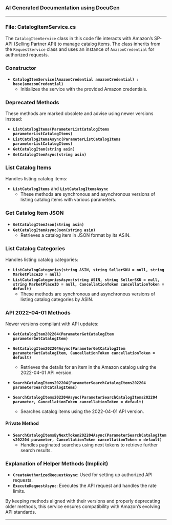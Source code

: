 ### AI Generated Documentation using DocuGen
----
### File: CatalogItemService.cs
The `CatalogItemService` class in this code file interacts with Amazon’s SP-API (Selling Partner API) to manage catalog items. The class inherits from the `RequestService` class and uses an instance of `AmazonCredential` for authorized requests.

### Constructor
- **`CatalogItemService(AmazonCredential amazonCredential) : base(amazonCredential)`**
  - Initializes the service with the provided Amazon credentials.

### Deprecated Methods
These methods are marked obsolete and advise using newer versions instead:
- **`ListCatalogItems(ParameterListCatalogItems parameterListCatalogItems)`**
- **`ListCatalogItemsAsync(ParameterListCatalogItems parameterListCatalogItems)`**
- **`GetCatalogItem(string asin)`**
- **`GetCatalogItemAsync(string asin)`**

### List Catalog Items
Handles listing catalog items:
- **`ListCatalogItems`** and **`ListCatalogItemsAsync`** 
  - These methods are synchronous and asynchronous versions of listing catalog items with various parameters.

### Get Catalog Item JSON
- **`GetCatalogItemJson(string asin)`**
- **`GetCatalogItemAsyncJson(string asin)`**
  - Retrieves a catalog item in JSON format by its ASIN.

### List Catalog Categories
Handles listing catalog categories:
- **`ListCatalogCategories(string ASIN, string SellerSKU = null, string MarketPlaceID = null)`**
- **`ListCatalogCategoriesAsync(string ASIN, string SellerSKU = null, string MarketPlaceID = null, CancellationToken cancellationToken = default)`**
  - These methods are synchronous and asynchronous versions of listing catalog categories by ASIN.

### API 2022-04-01 Methods
Newer versions compliant with API updates:
- **`GetCatalogItem202204(ParameterGetCatalogItem parameterGetCatalogItem)`**
- **`GetCatalogItem202204Async(ParameterGetCatalogItem parameterGetCatalogItem, CancellationToken cancellationToken = default)`**
  - Retrieves the details for an item in the Amazon catalog using the 2022-04-01 API version.
  
- **`SearchCatalogItems202204(ParameterSearchCatalogItems202204 parameterSearchCatalogItems)`**
- **`SearchCatalogItems202204Async(ParameterSearchCatalogItems202204 parameter, CancellationToken cancellationToken = default)`**
  - Searches catalog items using the 2022-04-01 API version.
  
#### Private Method
- **`SearchCatalogItemsByNextToken202204Async(ParameterSearchCatalogItems202204 parameter, CancellationToken cancellationToken = default)`**
  - Handles paginated searches using next tokens to retrieve further search results.

### Explanation of Helper Methods (Implicit)
- **`CreateAuthorizedRequestAsync`**: Used for setting up authorized API requests.
- **`ExecuteRequestAsync`**: Executes the API request and handles the rate limits.

By keeping methods aligned with their versions and properly deprecating older methods, this service ensures compatibility with Amazon’s evolving API standards.

----
